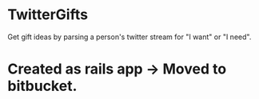 # TwitterGifts
Get gift ideas by parsing a person's twitter stream for "I want" or "I need".
# Created as rails app -> Moved to bitbucket.
